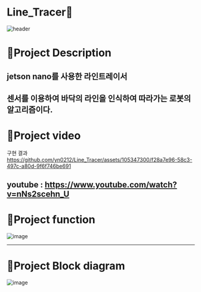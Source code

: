 # Line_Tracer🚗

![header](https://capsule-render.vercel.app/api?type=waving&color=ffde61&height=300&section=header&text=Line%20Tracer&desc=A%20robot%20that%20uses%20a%20sensor%20to%20recognize%20and%20follow%20the%20line%20on%20the%20floor&fontSize=50&demo=wave&fontColor=696969)

# :pushpin:Project Description
## jetson nano를 사용한 라인트레이서

센서를 이용하여 바닥의 라인을 인식하여 따라가는 로봇의 알고리즘이다.
---------------------------------------
# :pushpin:Project video

구현 결과
https://github.com/yn0212/Line_Tracer/assets/105347300/f28a7e96-58c3-497c-a80d-9f6f746be691


youtube : https://www.youtube.com/watch?v=nNs2scehn_U
---------------------------------------------------------
# :pushpin:Project function

![image](https://github.com/yn0212/Line_Tracer/assets/105347300/f29ebf2a-774f-4d27-a44c-5762e487f594)

---------------------------------------
# :pushpin:Project Block diagram

![image](https://github.com/yn0212/Line_Tracer/assets/105347300/99660ac3-7ddf-4f63-9b2a-a6e253e73f57)


